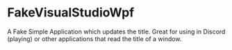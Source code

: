 # FakeVisualStudioWpf
A Fake Simple Application which updates the title. Great for using in Discord (playing) or other applications that read the title of a window.
